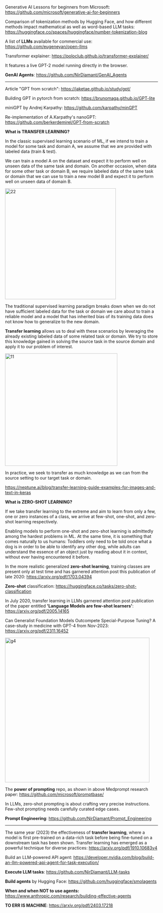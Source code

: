 
Generative AI Lessons for beginners from Microsoft: https://github.com/microsoft/generative-ai-for-beginners

Comparison of tokenization methods by Hugging Face, and how different methods impact mathematical as well as word-based LLM tasks: https://huggingface.co/spaces/huggingface/number-tokenization-blog


A list of **LLMs** available for commercial use: https://github.com/eugeneyan/open-llms

Transformer explainer: https://poloclub.github.io/transformer-explainer/

It features a live GPT-2 model running directly in the browser. 

**GenAI Agents**: https://github.com/NirDiamant/GenAI_Agents

----------------------

Article "GPT from scratch": https://jaketae.github.io/study/gpt/

Building GPT in pytorch from scratch: https://brunomaga.github.io/GPT-lite

miniGPT by Andrej Karpathy: https://github.com/karpathy/minGPT

Re-implementation of A.Karpathy's nanoGPT: https://github.com/berkerdemirel/GPT-from-scratch

**What is TRANSFER LEARNING?**

In the classic supervised learning scenario of ML, if we intend to train a model for some task and domain 
A, we assume that we are provided with labeled data (train & test). 

We can train a model A on the dataset and expect it to perform well on unseen data of the same task and domain. On another occasion, when data for some other task or domain 
B, we require labeled data of the same task or domain that we can use to train a new model B  and expect it to perform well on unseen data of domain B.

<img width="365" alt="22" src="https://github.com/user-attachments/assets/c4f41fec-2dc8-4bca-a7ed-85dc83024523" />

The traditional supervised learning paradigm breaks down when we do not have sufficient labeled data for the task or domain we care about to train a reliable model and a model that has inherited bias of its training data does not know how to generalize to the new domain. 

**Transfer learning** allows us to deal with these scenarios by leveraging the already existing labeled data of some related task or domain. We try to store this knowledge gained in solving the source task in the source domain and apply it to our problem of interest. 

<img width="370" alt="11" src="https://github.com/user-attachments/assets/43e3e9f7-0e6f-4685-b467-f1be32006608" />

In practice, we seek to transfer as much knowledge as we can from the source setting to our target task or domain. 

https://neptune.ai/blog/transfer-learning-guide-examples-for-images-and-text-in-keras


**What is ZERO-SHOT LEARNING?**

If we take transfer learning to the extreme and aim to learn from only a few, one or zero instances of a class, we arrive at few-shot, one-shot, and zero-shot learning respectively. 

Enabling models to perform one-shot and zero-shot learning is admittedly among the hardest problems in ML. At the same time, it is something that comes naturally to us humans: Toddlers only need to be told once what a dog is in order to be able to identify any other dog, while adults can understand the essence of an object just by reading about it in context, without ever having encountered it before.

In the more realistic generalized **zero-shot learning**, training classes are present only at test time and has garnered attention post this publication of late 2020:
https://arxiv.org/pdf/1703.04394

**Zero-shot** classification: https://huggingface.co/tasks/zero-shot-classification


In July 2020, transfer learning in LLMs garnered attention post publication of the paper entitled **'Language Models are few-shot learners'**:
https://arxiv.org/pdf/2005.14165

Can Generalist Foundation Models Outcompete Special-Purpose Tuning? A case-study in medicine with GPT-4 from Nov-2023: https://arxiv.org/pdf/2311.16452

<img width="476" alt="g4" src="https://github.com/user-attachments/assets/85ef13e6-ebdd-4c24-a1e0-e6e04ed53326" />

The **power of prompting** repo, as shown in above Medprompt research paper: https://github.com/microsoft/promptbase/ 

In LLMs, zero-shot prompting is about crafting very precise instructions. Few-shot prompting needs carefully curated edge cases. 

**Prompt Engineering**: https://github.com/NirDiamant/Prompt_Engineering

------------------------

The same year (2023) the effectiveness of **transfer learning**, where a model is first pre-trained on a data-rich task before being fine-tuned on a downstream task has been shown. Transfer learning has emerged as a powerful technique for diverse practices: https://arxiv.org/pdf/1910.10683v4 

Build an LLM-powered API agent: https://developer.nvidia.com/blog/build-an-llm-powered-api-agent-for-task-execution/

**Execute LLM tasks**: https://github.com/NirDiamant/LLM-tasks

**Build agents** by Hugging Face: https://github.com/huggingface/smolagents

**When and when NOT to use agents:** https://www.anthropic.com/research/building-effective-agents

**TO ERR IS MACHINE**: https://arxiv.org/pdf/2403.17218

